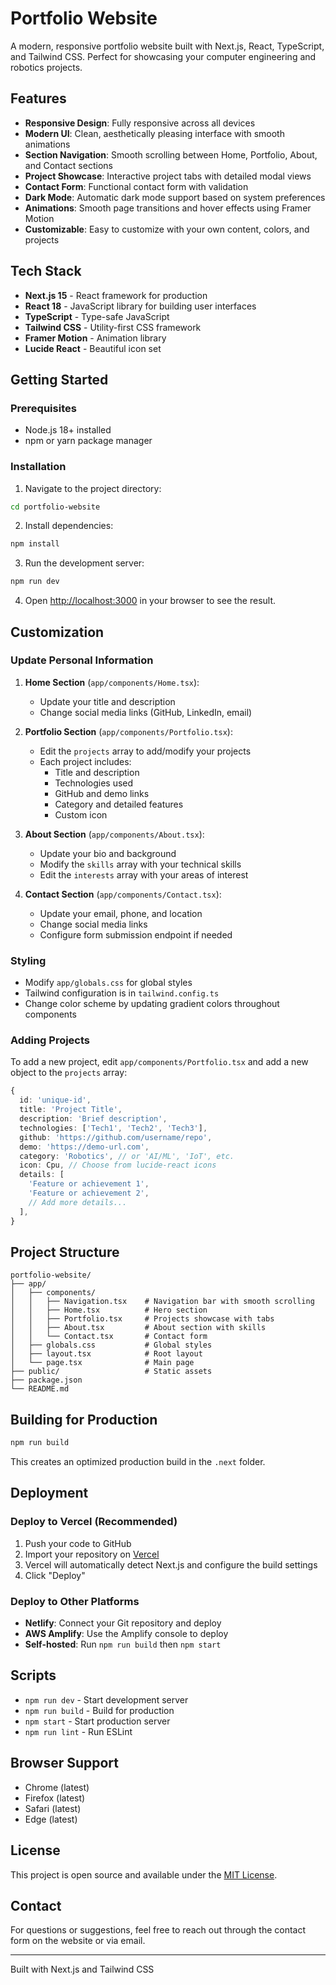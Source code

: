 # Portfolio Website

A modern, responsive portfolio website built with Next.js, React, TypeScript, and Tailwind CSS. Perfect for showcasing your computer engineering and robotics projects.

## Features

- **Responsive Design**: Fully responsive across all devices
- **Modern UI**: Clean, aesthetically pleasing interface with smooth animations
- **Section Navigation**: Smooth scrolling between Home, Portfolio, About, and Contact sections
- **Project Showcase**: Interactive project tabs with detailed modal views
- **Contact Form**: Functional contact form with validation
- **Dark Mode**: Automatic dark mode support based on system preferences
- **Animations**: Smooth page transitions and hover effects using Framer Motion
- **Customizable**: Easy to customize with your own content, colors, and projects

## Tech Stack

- **Next.js 15** - React framework for production
- **React 18** - JavaScript library for building user interfaces
- **TypeScript** - Type-safe JavaScript
- **Tailwind CSS** - Utility-first CSS framework
- **Framer Motion** - Animation library
- **Lucide React** - Beautiful icon set

## Getting Started

### Prerequisites

- Node.js 18+ installed
- npm or yarn package manager

### Installation

1. Navigate to the project directory:
```bash
cd portfolio-website
```

2. Install dependencies:
```bash
npm install
```

3. Run the development server:
```bash
npm run dev
```

4. Open [http://localhost:3000](http://localhost:3000) in your browser to see the result.

## Customization

### Update Personal Information

1. **Home Section** (`app/components/Home.tsx`):
   - Update your title and description
   - Change social media links (GitHub, LinkedIn, email)

2. **Portfolio Section** (`app/components/Portfolio.tsx`):
   - Edit the `projects` array to add/modify your projects
   - Each project includes:
     - Title and description
     - Technologies used
     - GitHub and demo links
     - Category and detailed features
     - Custom icon

3. **About Section** (`app/components/About.tsx`):
   - Update your bio and background
   - Modify the `skills` array with your technical skills
   - Edit the `interests` array with your areas of interest

4. **Contact Section** (`app/components/Contact.tsx`):
   - Update your email, phone, and location
   - Change social media links
   - Configure form submission endpoint if needed

### Styling

- Modify `app/globals.css` for global styles
- Tailwind configuration is in `tailwind.config.ts`
- Change color scheme by updating gradient colors throughout components

### Adding Projects

To add a new project, edit `app/components/Portfolio.tsx` and add a new object to the `projects` array:

```typescript
{
  id: 'unique-id',
  title: 'Project Title',
  description: 'Brief description',
  technologies: ['Tech1', 'Tech2', 'Tech3'],
  github: 'https://github.com/username/repo',
  demo: 'https://demo-url.com',
  category: 'Robotics', // or 'AI/ML', 'IoT', etc.
  icon: Cpu, // Choose from lucide-react icons
  details: [
    'Feature or achievement 1',
    'Feature or achievement 2',
    // Add more details...
  ],
}
```

## Project Structure

```
portfolio-website/
├── app/
│   ├── components/
│   │   ├── Navigation.tsx    # Navigation bar with smooth scrolling
│   │   ├── Home.tsx          # Hero section
│   │   ├── Portfolio.tsx     # Projects showcase with tabs
│   │   ├── About.tsx         # About section with skills
│   │   └── Contact.tsx       # Contact form
│   ├── globals.css           # Global styles
│   ├── layout.tsx            # Root layout
│   └── page.tsx              # Main page
├── public/                   # Static assets
├── package.json
└── README.md
```

## Building for Production

```bash
npm run build
```

This creates an optimized production build in the `.next` folder.

## Deployment

### Deploy to Vercel (Recommended)

1. Push your code to GitHub
2. Import your repository on [Vercel](https://vercel.com)
3. Vercel will automatically detect Next.js and configure the build settings
4. Click "Deploy"

### Deploy to Other Platforms

- **Netlify**: Connect your Git repository and deploy
- **AWS Amplify**: Use the Amplify console to deploy
- **Self-hosted**: Run `npm run build` then `npm start`

## Scripts

- `npm run dev` - Start development server
- `npm run build` - Build for production
- `npm start` - Start production server
- `npm run lint` - Run ESLint

## Browser Support

- Chrome (latest)
- Firefox (latest)
- Safari (latest)
- Edge (latest)

## License

This project is open source and available under the [MIT License](LICENSE).

## Contact

For questions or suggestions, feel free to reach out through the contact form on the website or via email.

---

Built with Next.js and Tailwind CSS
